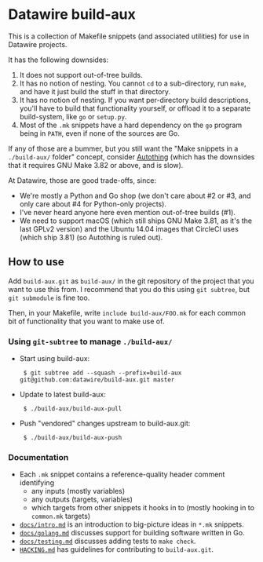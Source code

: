 # Datawire build-aux

This is a collection of Makefile snippets (and associated utilities)
for use in Datawire projects.

It has the following downsides:
 1. It does not support out-of-tree builds.
 2. It has no notion of nesting.  You cannot `cd` to a sub-directory,
    run `make`, and have it just build the stuff in that directory.
 3. It has no notion of nesting.  If you want per-directory build
    descriptions, you'll have to build that functionality yourself, or
    offload it to a separate build-system, like `go` or `setup.py`.
 4. Most of the `.mk` snippets have a hard dependency on the `go`
    program being in `PATH`, even if none of the sources are Go.

If any of those are a bummer, but you still want the "Make snippets in
a `./build-aux/` folder" concept, consider
[Autothing](https://git.lukeshu.com/autothing/) (which has the
downsides that it requires GNU Make 3.82 or above, and is slow).

At Datawire, those are good trade-offs, since:
 - We're mostly a Python and Go shop (we don't care about #2 or #3,
   and only care about #4 for Python-only projects).
 - I've never heard anyone here even mention out-of-tree builds (#1).
 - We need to support macOS (which still ships GNU Make 3.81, as it's
   the last GPLv2 version) and the Ubuntu 14.04 images that CircleCI
   uses (which ship 3.81) (so Autothing is ruled out).

## How to use

Add `build-aux.git` as `build-aux/` in the git repository of the
project that you want to use this from.  I recommend that you do this
using `git subtree`, but `git submodule` is fine too.

Then, in your Makefile, write `include build-aux/FOO.mk` for each
common bit of functionality that you want to make use of.

### Using `git-subtree` to manage `./build-aux/`

 - Start using build-aux:

		$ git subtree add --squash --prefix=build-aux git@github.com:datawire/build-aux.git master

 - Update to latest build-aux:

		$ ./build-aux/build-aux-pull

 - Push "vendored" changes upstream to build-aux.git:

		$ ./build-aux/build-aux-push

### Documentation

 - Each `.mk` snippet contains a reference-quality header comment
   identifying
    - any inputs (mostly variables)
    - any outputs (targets, variables)
    - which targets from other snippets it hooks in to (mostly hooking
      in to `common.mk` targets)
 - [`docs/intro.md`](./docs/intro.md) is an introduction to
   big-picture ideas in `*.mk` snippets.
 - [`docs/golang.md`](./docs/golang.md) discusses support for building
   software written in Go.
 - [`docs/testing.md`](./docs/testing.md) discusses adding tests to
   `make check`.
 - [`HACKING.md`](./HACKING.md) has guidelines for contributing to
   `build-aux.git`.
